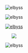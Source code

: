 <section align=center>
  
![elbyss](https://capsule-render.vercel.app/api?type=waving&color=0:cbe3e6,100:F8CDDA&height=100&section=header)

![elbyss](https://capsule-render.vercel.app/api?type=Venom&height=150&text=Elcyn&fontSize=40&color=0:d6ace6,100:185a9d)

[![elbyss](http://mazassumnida.wtf/api/mini/generate_badge?boj=elbyss)](https://solved.ac/elbyss)

![](https://skillicons.dev/icons?i=react,nest,typescript,javascript,figma&perline=8)


![elbyss](https://capsule-render.vercel.app/api?type=waving&color=0:cbe3e6,100:F8CDDA&height=100&section=footer)


</section>
